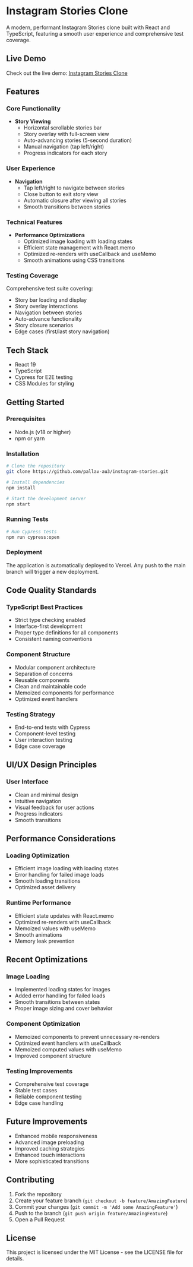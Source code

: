 # Instagram Stories Clone

A modern, performant Instagram Stories clone built with React and TypeScript, featuring a smooth user experience and comprehensive test coverage.

## Live Demo
Check out the live demo: [Instagram Stories Clone](https://instagram-stories-pallav.vercel.app)

## Features

### Core Functionality
- **Story Viewing**
  - Horizontal scrollable stories bar
  - Story overlay with full-screen view
  - Auto-advancing stories (5-second duration)
  - Manual navigation (tap left/right)
  - Progress indicators for each story

### User Experience
- **Navigation**
  - Tap left/right to navigate between stories
  - Close button to exit story view
  - Automatic closure after viewing all stories
  - Smooth transitions between stories

### Technical Features
- **Performance Optimizations**
  - Optimized image loading with loading states
  - Efficient state management with React.memo
  - Optimized re-renders with useCallback and useMemo
  - Smooth animations using CSS transitions

### Testing Coverage
Comprehensive test suite covering:
- Story bar loading and display
- Story overlay interactions
- Navigation between stories
- Auto-advance functionality
- Story closure scenarios
- Edge cases (first/last story navigation)

## Tech Stack
- React 19
- TypeScript
- Cypress for E2E testing
- CSS Modules for styling

## Getting Started

### Prerequisites
- Node.js (v18 or higher)
- npm or yarn

### Installation
```bash
# Clone the repository
git clone https://github.com/pallav-au3/instagram-stories.git

# Install dependencies
npm install

# Start the development server
npm start
```

### Running Tests
```bash
# Run Cypress tests
npm run cypress:open
```

### Deployment
The application is automatically deployed to Vercel. Any push to the main branch will trigger a new deployment.

## Code Quality Standards

### TypeScript Best Practices
- Strict type checking enabled
- Interface-first development
- Proper type definitions for all components
- Consistent naming conventions

### Component Structure
- Modular component architecture
- Separation of concerns
- Reusable components
- Clean and maintainable code
- Memoized components for performance
- Optimized event handlers

### Testing Strategy
- End-to-end tests with Cypress
- Component-level testing
- User interaction testing
- Edge case coverage

## UI/UX Design Principles

### User Interface
- Clean and minimal design
- Intuitive navigation
- Visual feedback for user actions
- Progress indicators
- Smooth transitions

## Performance Considerations

### Loading Optimization
- Efficient image loading with loading states
- Error handling for failed image loads
- Smooth loading transitions
- Optimized asset delivery

### Runtime Performance
- Efficient state updates with React.memo
- Optimized re-renders with useCallback
- Memoized values with useMemo
- Smooth animations
- Memory leak prevention

## Recent Optimizations

### Image Loading
- Implemented loading states for images
- Added error handling for failed loads
- Smooth transitions between states
- Proper image sizing and cover behavior

### Component Optimization
- Memoized components to prevent unnecessary re-renders
- Optimized event handlers with useCallback
- Memoized computed values with useMemo
- Improved component structure

### Testing Improvements
- Comprehensive test coverage
- Stable test cases
- Reliable component testing
- Edge case handling

## Future Improvements
- Enhanced mobile responsiveness
- Advanced image preloading
- Improved caching strategies
- Enhanced touch interactions
- More sophisticated transitions

## Contributing

1. Fork the repository
2. Create your feature branch (`git checkout -b feature/AmazingFeature`)
3. Commit your changes (`git commit -m 'Add some AmazingFeature'`)
4. Push to the branch (`git push origin feature/AmazingFeature`)
5. Open a Pull Request

## License

This project is licensed under the MIT License - see the LICENSE file for details.
